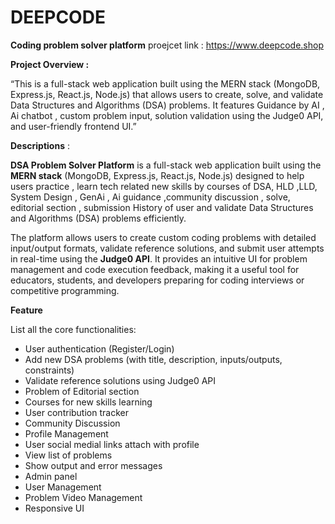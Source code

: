 # DEEPCODE
**Coding problem solver platform**
proejcet link :  https://www.deepcode.shop

**Project Overview :** 

“This is a full-stack web application built using the MERN stack (MongoDB, Express.js, React.js, Node.js) that allows users to create, solve, and validate Data Structures and Algorithms (DSA) problems. It features  Guidance by AI , Ai chatbot , custom problem input, solution validation using the Judge0 API, and user-friendly frontend UI.”

**Descriptions** : 

**DSA Problem Solver Platform** is a full-stack web application built using the **MERN stack** (MongoDB, Express.js, React.js, Node.js) designed to help users practice , learn tech related new skills by courses of DSA, HLD ,LLD, System Design , GenAi , Ai guidance ,community discussion  , solve, editorial section , submission History of user and validate Data Structures and Algorithms (DSA) problems efficiently.

The platform allows users to create custom coding problems with detailed input/output formats, validate reference solutions, and submit user attempts in real-time using the **Judge0 API**. It provides an intuitive UI for problem management and code execution feedback, making it a useful tool for educators, students, and developers preparing for coding interviews or competitive programming.

**Feature**

List all the core functionalities:

- User authentication (Register/Login)
- Add new DSA problems (with title, description, inputs/outputs, constraints)
- Validate reference solutions using Judge0 API
- Problem of Editorial section
- Courses for new skills learning
- User contribution tracker
- Community Discussion
- Profile Management
- User social medial links attach with profile
- View list of problems
- Show output and error messages
- Admin panel
- User Management
- Problem Video Management
- Responsive UI
